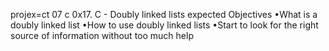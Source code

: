  projex=ct 07 c
0x17. C - Doubly linked lists
expected Objectives
•What is a doubly linked list
•How to use doubly linked lists
•Start to look for the right source of information without too much help

